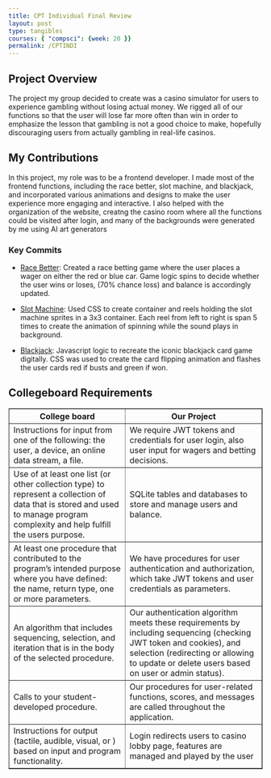 ```yaml
---
title: CPT Individual Final Review
layout: post 
type: tangibles
courses: { "compsci": {week: 20 }}
permalink: /CPTINDI
---
```


## Project Overview
The project my group decided to create was a casino simulator for users to experience gambling without losing actual money. We rigged all of our functions so that the user will lose far more often than win in order to emphasize the lesson that gambling is not a good choice to make, hopefully discouraging users from actually gambling in real-life casinos.

## My Contributions
In this project, my role was to be a frontend developer. I made most of the frontend functions, including the race better, slot machine, and blackjack, and incorporated various animations and designs to make the user experience more engaging and interactive. I also helped with the organization of the website, creatng the casino room where all the functions could be visited after login, and many of the backgrounds were generated by me using AI art generators

### Key Commits
- [Race Better](https://jaydenchen17.github.io/casinosim/racebet): Created a race betting game where the user places a wager on either the red or blue car. Game logic spins to decide whether the user wins or loses, (70% chance loss) and balance is accordingly updated.

- [Slot Machine](https://jaydenchen17.github.io/casinosim/slots): Used CSS to create container and reels holding the slot machine sprites in a 3x3 container. Each reel from left to right is span 5 times to create the animation of spinning while the sound plays in background.

- [Blackjack](https://jaydenchen17.github.io/casinosim/blackjack): Javascript logic to recreate the iconic blackjack card game digitally. CSS was used to create the card flipping animation and flashes the user cards red if busts and green if won.

## Collegeboard Requirements
<html>
  <body>
    <table border="1">
      <tr>
        <th>College board</th>
        <th>Our Project</th>
      </tr>
      <tr>
        <td>Instructions for input from one of the following: the user, a device, an online data stream, a file.</td>
        <td>We require JWT tokens and credentials for user login, also user input for wagers and betting decisions.</td>
      </tr>
      <tr>
        <td>Use of at least one list (or other collection type) to represent a collection of data that is stored and used to manage program complexity and help fulfill the users purpose.</td>
        <td>SQLite tables and databases to store and manage users and balance.</td>
      </tr>
      <tr>
        <td>At least one procedure that contributed to the program’s intended purpose where you have defined: the name, return type, one or more parameters.</td>
        <td>We have procedures for user authentication and authorization, which take JWT tokens and user credentials as parameters.</td>
      </tr>
      <tr>
        <td>An algorithm that includes sequencing, selection, and iteration that is in the body of the selected procedure.</td>
        <td>Our authentication algorithm meets these requirements by including sequencing (checking JWT token and cookies), and selection (redirecting or allowing to update or delete users based on user or admin status).</td>
      </tr>
      <tr>
        <td>Calls to your student-developed procedure.</td>
        <td>Our procedures for user-related functions, scores, and messages are called throughout the application.</td>
      </tr>
      <tr>
        <td>Instructions for output (tactile, audible, visual, or ) based on input and program functionality.</td>
        <td>Login redirects users to casino lobby page, features are managed and played by the user</td>
      </tr>
    </table>
  </body>
</html>